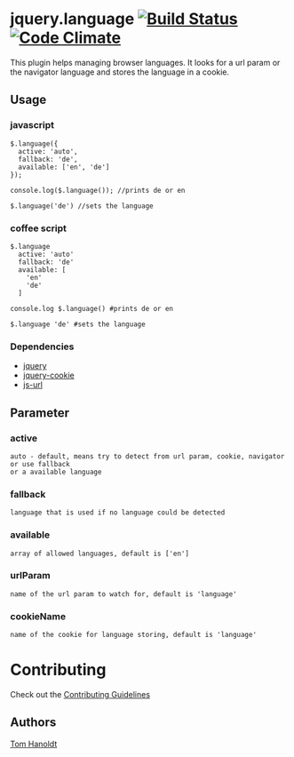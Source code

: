 # jquery.language [![Build Status](https://travis-ci.org/creative-workflow/jquery.language.svg?branch=master)](https://travis-ci.org/creative-workflow/jquery.language) [![Code Climate](https://codeclimate.com/github/creative-workflow/jquery.language/badges/gpa.svg)](https://codeclimate.com/github/creative-workflow/jquery.language)

This plugin helps managing browser languages. It looks for a url param or the navigator language and stores the language in a cookie.

## Usage
### javascript
    $.language({
      active: 'auto',
      fallback: 'de',
      available: ['en', 'de']
    });

    console.log($.language()); //prints de or en

    $.language('de') //sets the language

### coffee script
    $.language
      active: 'auto'
      fallback: 'de'
      available: [
        'en'
        'de'
      ]

    console.log $.language() #prints de or en

    $.language 'de' #sets the language

### Dependencies
  * [jquery](https://jquery.com)
  * [jquery-cookie](https://github.com/carhartl/jquery-cookie)
  * [js-url](https://github.com/websanova/js-url)

## Parameter
### active
    auto - default, means try to detect from url param, cookie, navigator or use fallback
    or a available language

### fallback
    language that is used if no language could be detected

### available
    array of allowed languages, default is ['en']

### urlParam
    name of the url param to watch for, default is 'language'

### cookieName
    name of the cookie for language storing, default is 'language'

# Contributing

Check out the [Contributing Guidelines](CONTRIBUTING.md)

## Authors

[Tom Hanoldt](https://github.com/monotom)
